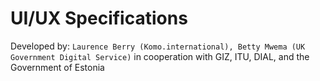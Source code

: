 # UI/UX Specifications



Developed by: `Laurence Berry (Komo.international), Betty Mwema (UK Government Digital Service)` in cooperation with GIZ, ITU, DIAL, and the Government of Estonia

